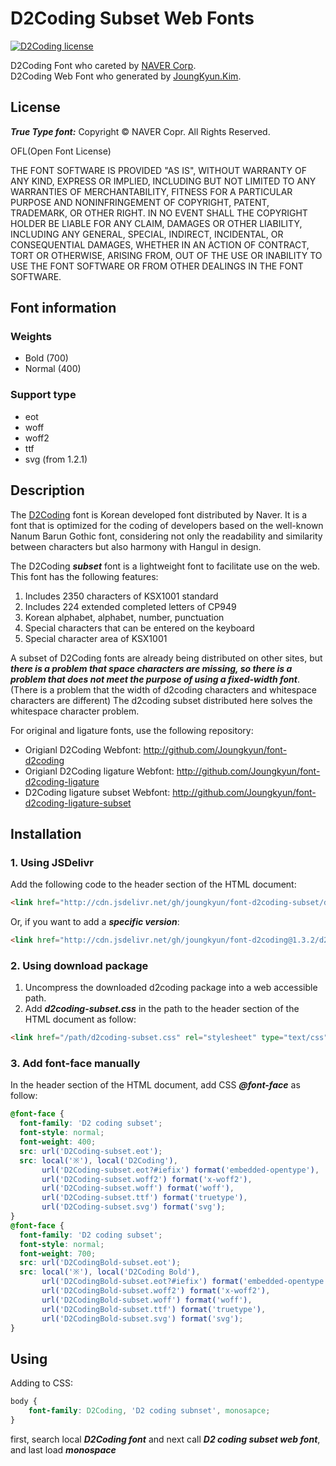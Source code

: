 D2Coding Subset Web Fonts
====
[![D2Coding license](https://img.shields.io/badge/License-OFL-blue.svg)](https://raw.githubusercontent.com/Joungkyun/font-d2coding-subset/master/license)

D2Coding Font who careted by [NAVER Corp](http://dev.naver.com/projects/d2coding).<br>
D2Coding Web Font who generated by [JoungKyun.Kim](http://oops.org/).

## License

___True Type font:___ Copyright &copy; NAVER Copr. All Rights Reserved.

OFL(Open Font License)

THE FONT SOFTWARE IS PROVIDED "AS IS", WITHOUT WARRANTY OF ANY KIND,
EXPRESS OR IMPLIED, INCLUDING BUT NOT LIMITED TO ANY WARRANTIES OF
MERCHANTABILITY, FITNESS FOR A PARTICULAR PURPOSE AND NONINFRINGEMENT
OF COPYRIGHT, PATENT, TRADEMARK, OR OTHER RIGHT. IN NO EVENT SHALL THE
COPYRIGHT HOLDER BE LIABLE FOR ANY CLAIM, DAMAGES OR OTHER LIABILITY,
INCLUDING ANY GENERAL, SPECIAL, INDIRECT, INCIDENTAL, OR CONSEQUENTIAL
DAMAGES, WHETHER IN AN ACTION OF CONTRACT, TORT OR OTHERWISE, ARISING
FROM, OUT OF THE USE OR INABILITY TO USE THE FONT SOFTWARE OR FROM
OTHER DEALINGS IN THE FONT SOFTWARE.

## Font information

### Weights
 * Bold (700)
 * Normal (400)

### Support type
 * eot
 * woff
 * woff2
 * ttf
 * svg (from 1.2.1)

## Description

The [D2Coding](https://github.com/naver/d2codingfont) font is Korean developed font distributed by Naver. It is a font that is optimized for the coding of developers based on the well-known Nanum Barun Gothic font, considering not only the readability and similarity between characters but also harmony with Hangul in design.

The D2Coding ___subset___ font is a lightweight font to facilitate use on the web. This font has the following features:

1. Includes 2350 characters of KSX1001 standard
2. Includes 224 extended completed letters of CP949
3. Korean alphabet, alphabet, number, punctuation
4. Special characters that can be entered on the keyboard
5. Special character area of KSX1001

A subset of D2Coding fonts are already being distributed on other sites, but ___there is a problem that space characters are missing, so there is a problem that does not meet the purpose of using a fixed-width font___. (There is a problem that the width of d2coding characters and whitespace characters are different) The d2coding subset distributed here solves the whitespace character problem. 


For original and ligature fonts, use the following repository:

- Origianl D2Coding Webfont: http://github.com/Joungkyun/font-d2coding
- Origianl D2Coding ligature Webfont: http://github.com/Joungkyun/font-d2coding-ligature
- D2Coding ligature subset Webfont: http://github.com/Joungkyun/font-d2coding-ligature-subset


## Installation

### 1. Using JSDelivr

Add the following code to the header section of the HTML document:

```html
<link href="http://cdn.jsdelivr.net/gh/joungkyun/font-d2coding-subset/d2coding-subset.css" rel="stylesheet" type="text/css">
```

Or, if you want to add a ___specific version___:

```html
<link href="http://cdn.jsdelivr.net/gh/joungkyun/font-d2coding@1.3.2/d2coding-subset.css" rel="stylesheet" type="text/css">
```

### 2. Using download package

1. Uncompress the downloaded d2coding package into a web accessible path.
2. Add ___d2coding-subset.css___ in the path to the header section of the HTML document as follow:

```html
<link href="/path/d2coding-subset.css" rel="stylesheet" type="text/css">
```

### 3. Add font-face manually

In the header section of the HTML document, add CSS ___@font-face___ as follow:

```css
@font-face {
  font-family: 'D2 coding subset';
  font-style: normal;
  font-weight: 400;
  src: url('D2Coding-subset.eot');
  src: local('※'), local('D2Coding'),
       url('D2Coding-subset.eot?#iefix') format('embedded-opentype'),
       url('D2Coding-subset.woff2') format('x-woff2'),
       url('D2Coding-subset.woff') format('woff'),
       url('D2Coding-subset.ttf') format('truetype'),
       url('D2Coding-subset.svg') format('svg');
}
@font-face {
  font-family: 'D2 coding subset';
  font-style: normal;
  font-weight: 700;
  src: url('D2CodingBold-subset.eot');
  src: local('※'), local('D2Coding Bold'),
       url('D2CodingBold-subset.eot?#iefix') format('embedded-opentype'),
       url('D2CodingBold-subset.woff2') format('x-woff2'),
       url('D2CodingBold-subset.woff') format('woff'),
       url('D2CodingBold-subset.ttf') format('truetype'),
       url('D2CodingBold-subset.svg') format('svg');
}

```

## Using

Adding to CSS:

```css
body {
	font-family: D2Coding, 'D2 coding subnset', monosapce;
}
```

first, search local ___D2Coding font___ and next call ___D2 coding subset web font___, and last load ___monospace___

